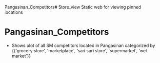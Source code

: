 Pangasinan_Competitors# Store_view
Static web for viewing pinned locations
# Pangasinan_Competitors
- Shows plot of all SM competitors located in Pangasinan categorized by {{'grocery store',
 'marketplace',
 'sari sari store',
 'supermarket',
 'wet market'}}
